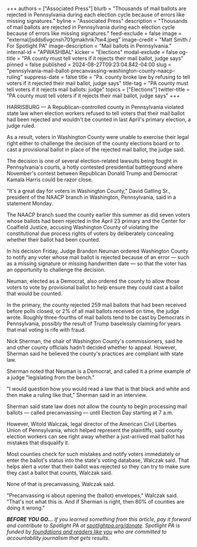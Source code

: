 +++
authors = ["Associated Press"]
blurb = "Thousands of mail ballots are rejected in Pennsylvania during each election cycle because of errors like missing signatures."
byline = "Associated Press"
description = "Thousands of mail ballots are rejected in Pennsylvania during each election cycle because of errors like missing signatures."
feed-exclude = false
image = "external/jsdds6vgcnsh701gmakhnk7tw4.jpeg"
image-credit = "Matt Smith / For Spotlight PA"
image-description = "Mail ballots in Pennsylvania."
internal-id = "APWASHBAL"
kicker = "Elections"
modal-exclude = false
og-title = "PA county must tell voters if it rejects their mail ballot, judge says"
pinned = false
published = 2024-08-27T09:23:04.842-04:00
slug = "pennsylvania-mail-ballot-precanvassing-washington-county-naacp-ruling"
suppress-date = false
title = "Pa. county broke law by refusing to tell voters if it rejected their mail ballot, judge says"
title-tag = "PA county must tell voters if it rejects mail ballots: judge"
topics = ["Elections"]
twitter-title = "PA county must tell voters if it rejects their mail ballot, judge says"
+++

HARRISBURG — A Republican-controlled county in Pennsylvania violated state law when election workers refused to tell voters that their mail ballot had been rejected and wouldn&#39;t be counted in last April&#39;s primary election, a judge ruled.

As a result, voters in Washington County were unable to exercise their legal right either to challenge the decision of the county elections board or to cast a provisional ballot in place of the rejected mail ballot, the judge said.

The decision is one of several election-related lawsuits being fought in Pennsylvania&#39;s courts, a hotly contested presidential battleground where November&#39;s contest between Republican Donald Trump and Democrat Kamala Harris could be razor close.

&#34;It&#39;s a great day for voters in Washington County,&#34; David Gatling Sr., president of the NAACP branch in Washington, Pennsylvania, said in a statement Monday.

The NAACP branch sued the county earlier this summer as did seven voters whose ballots had been rejected in the April 23 primary and the Center for Coalfield Justice, accusing Washington County of violating the constitutional due process rights of voters by deliberately concealing whether their ballot had been counted.

In his decision Friday, Judge Brandon Neuman ordered Washington County to notify any voter whose mail ballot is rejected because of an error — such as a missing signature or missing handwritten date — so that the voter has an opportunity to challenge the decision.

Neuman, elected as a Democrat, also ordered the county to allow those voters to vote by provisional ballot to help ensure they could cast a ballot that would be counted.

In the primary, the county rejected 259 mail ballots that had been received before polls closed, or 2% of all mail ballots received on time, the judge wrote. Roughly three-fourths of mail ballots tend to be cast by Democrats in Pennsylvania, possibly the result of Trump baselessly claiming for years that mail voting is rife with fraud.

Nick Sherman, the chair of Washington County&#39;s commissioners, said he and other county officials hadn&#39;t decided whether to appeal. However, Sherman said he believed the county&#39;s practices are compliant with state law.

Sherman noted that Neuman is a Democrat, and called it a prime example of a judge &#34;legislating from the bench.&#34;

&#34;I would question how you would read a law that is that black and white and then make a ruling like that,&#34; Sherman said in an interview.

Sherman said state law does not allow the county to begin processing mail ballots — called precanvassing — until Election Day starting at 7 a.m.

However, Witold Walczak, legal director of the American Civil Liberties Union of Pennsylvania, which helped represent the plaintiffs, said county election workers can see right away whether a just-arrived mail ballot has mistakes that disqualify it.

Most counties check for such mistakes and notify voters immediately or enter the ballot&#39;s status into the state&#39;s voting database, Walczak said. That helps alert a voter that their ballot was rejected so they can try to make sure they cast a ballot that counts, Walczak said.

None of that is precanvassing, Walczak said.

&#34;Precanvassing is about opening the (ballot) envelopes,&#34; Walczak said. &#34;That&#39;s not what this is. And if Sherman is right, then 80% of counties are doing it wrong.&#34;

<strong><em>BEFORE YOU GO…</em></strong><em> If you learned something from this article, pay it forward and contribute to Spotlight PA at </em><a href="https://www.spotlightpa.org/donate"><em>spotlightpa.org/donate</em></a><em>. Spotlight PA is funded by</em><a href="https://www.spotlightpa.org/support"><em> foundations and readers like you</em></a><em> who are committed to accountability journalism that gets results.</em>

